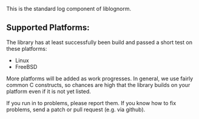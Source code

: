 This is the standard log component of liblognorm.

Supported Platforms:
--------------------
The library has at least successfully been build and
passed a short test on these platforms:

* Linux
* FreeBSD

More platforms will be added as work progresses. In general,
we use fairly common C constructs, so chances are high that
the library builds on your platform even if it is not yet
listed.

If you run in to problems, please report them. If you know
how to fix problems, send a patch or pull request (e.g. via
github).
